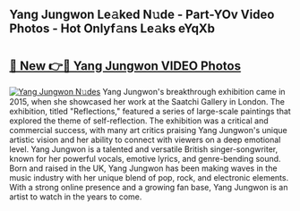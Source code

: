 ## Yang Jungwon Le𝚊ked N𝚞de - Part-YOv Video Photos - Hot Onlyf𝚊ns Le𝚊ks eYqXb

# <h2><a href="http://ac39252.deff.icu/?id=Yang+Jungwon">🔗 New 👉🔴 Yang Jungwon VIDEO Photos</a></h2>

[![Yang Jungwon N𝚞des](https://i.imgur.com/rIISA9y.gif)](http://ac39252.deff.icu/?id=Yang+Jungwon)
Yang Jungwon's breakthrough exhibition came in 2015, when she showcased her work at the Saatchi Gallery in London. The exhibition, titled "Reflections," featured a series of large-scale paintings that explored the theme of self-reflection. The exhibition was a critical and commercial success, with many art critics praising Yang Jungwon's unique artistic vision and her ability to connect with viewers on a deep emotional level. Yang Jungwon is a talented and versatile British singer-songwriter, known for her powerful vocals, emotive lyrics, and genre-bending sound. Born and raised in the UK, Yang Jungwon has been making waves in the music industry with her unique blend of pop, rock, and electronic elements. With a strong online presence and a growing fan base, Yang Jungwon is an artist to watch in the years to come.
